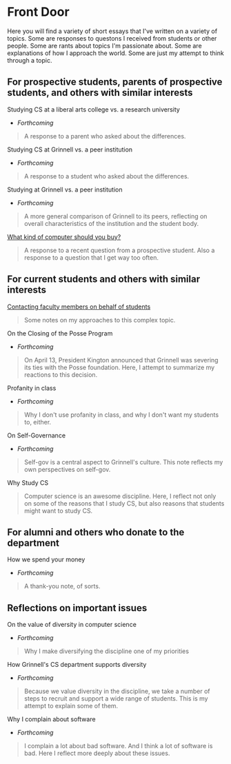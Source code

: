 Front Door
==========

Here you will find a variety of short essays that I've written on a
variety of topics.  Some are responses to questons I received from
students or other people.  Some are rants about topics I'm passionate 
about.  Some are explanations of how I approach the world.  Some are
just my attempt to think through a topic.

For prospective students, parents of prospective students, and others with similar interests
--------------------------------------------------------------------------------------------

Studying CS at a liberal arts college vs. a research university
- *Forthcoming*

> A response to a parent who asked about the differences.

Studying CS at Grinnell vs. a peer institution
- *Forthcoming*

> A response to a student who asked about the differences.

Studying at Grinnell vs. a peer institution
- *Forthcoming*

> A more general comparison of Grinnell to its peers, reflecting on
overall characteristics of the institution and the student body.

[What kind of computer should you buy?](buy-computer.html)

> A response to a recent question from a prospective student.  Also
  a response to a question that I get way too often.

For current students and others with similar interests
------------------------------------------------------

[Contacting faculty members on behalf of students](contacting-faculty.html)

> Some notes on my approaches to this complex topic.

On the Closing of the Posse Program
- *Forthcoming*

> On April 13, President Kington announced that Grinnell was severing
  its ties with the Posse foundation.  Here, I attempt to summarize
  my reactions to this decision.

Profanity in class
- *Forthcoming*

> Why I don't use profanity in class, and why I don't want my students
  to, either.

On Self-Governance
- *Forthcoming*

> Self-gov is a central aspect to Grinnell's culture.  This note reflects
  my own perspectives on self-gov.

Why Study CS

> Computer science is an awesome discipline.  Here, I reflect not only
  on some of the reasons that I study CS, but also reasons that students
  might want to study CS.

For alumni and others who donate to the department
--------------------------------------------------

How we spend your money
- *Forthcoming*

> A thank-you note, of sorts.

Reflections on important issues
-------------------------------

On the value of diversity in computer science
- *Forthcoming*

> Why I make diversifying the discipline one of my priorities

How Grinnell's CS department supports diversity
- *Forthcoming*

> Because we value diversity in the discipline, we take a number of steps
  to recruit and support a wide range of students.  This is my attempt to
  explain some of them.

Why I complain about software
- *Forthcoming*

> I complain a lot about bad software.  And I think a lot of software
  is bad.  Here I reflect more deeply about these issues.

